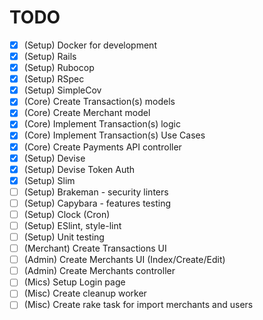 
# TODO

- [x] (Setup) Docker for development
- [x] (Setup) Rails
- [x] (Setup) Rubocop
- [x] (Setup) RSpec
- [x] (Setup) SimpleCov
- [x] (Core) Create Transaction(s) models
- [x] (Core) Create Merchant model 
- [X] (Core) Implement Transaction(s) logic
- [x] (Core) Implement Transaction(s) Use Cases
- [x] (Core) Create Payments API controller
- [x] (Setup) Devise
- [x] (Setup) Devise Token Auth
- [x] (Setup) Slim
- [ ] (Setup) Brakeman - security linters
- [ ] (Setup) Capybara - features testing 
- [ ] (Setup) Clock (Cron)
- [ ] (Setup) ESlint, style-lint
- [ ] (Setup) Unit testing 
- [ ] (Merchant) Create Transactions UI
- [ ] (Admin) Create Merchants UI (Index/Create/Edit)
- [ ] (Admin) Create Merchants controller
- [ ] (Mics) Setup Login page
- [ ] (Misc) Create cleanup worker 
- [ ] (Misc) Create rake task for import merchants and users
